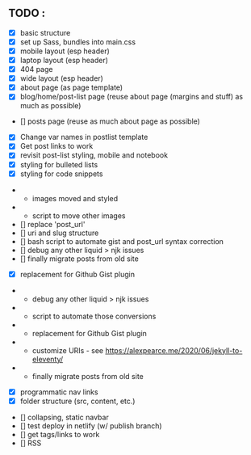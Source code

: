 ## TODO : 
- [x] basic structure
- [x] set up Sass, bundles into main.css
- [x] mobile layout (esp header)
- [x] laptop layout (esp header)
- [x] 404 page
- [x] wide layout (esp header)
- [x] about page (as page template)
- [x] blog/home/post-list page (reuse about page (margins and stuff) as much as possible)
- [] posts page (reuse as much about page as possible)
- [x] Change var names in postlist template
- [x] Get post links to work
- [x] revisit post-list styling, mobile and notebook
- [x] styling for bulleted lists
- [x] styling for code snippets
- - images moved and styled
- - script to move other images
- [] replace 'post_url'
- [] uri and slug structure
- [] bash script to automate gist and post_url syntax correction
- [] debug any other liquid > njk issues
- [] finally migrate posts from old site
- [x] replacement for Github Gist plugin
- - debug any other liquid > njk issues
- - script to automate those conversions
- - replacement for Github Gist plugin
- - customize URIs - see https://alexpearce.me/2020/06/jekyll-to-eleventy/
- - finally migrate posts from old site
- [x] programmatic nav links
- [x] folder structure (src, content, etc.)
- [] collapsing, static navbar
- [] test deploy in netlify (w/ publish branch)
- [] get tags/links to work
- [] RSS


